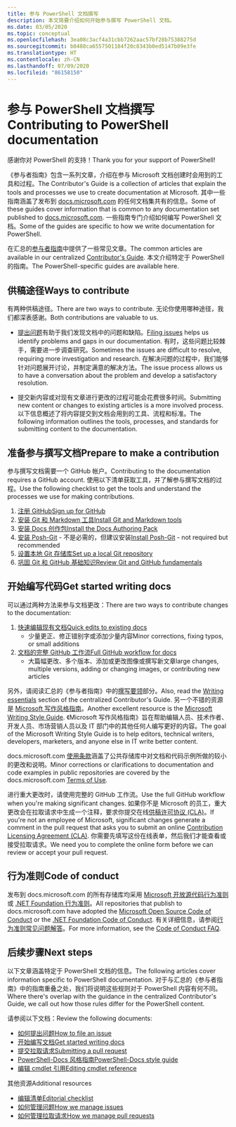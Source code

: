 ```yaml
---
title: 参与 PowerShell 文档撰写
description: 本文简要介绍如何开始参与撰写 PowerShell 文档。
ms.date: 03/05/2020
ms.topic: conceptual
ms.openlocfilehash: 3ea08c3acf4a31cbb7262aac57bf28b75388275d
ms.sourcegitcommit: b0488ca6557501184f20c8343b0ed5147b09e3fe
ms.translationtype: HT
ms.contentlocale: zh-CN
ms.lasthandoff: 07/09/2020
ms.locfileid: "86158150"
---
```

# <a name="contributing-to-powershell-documentation"></a><span data-ttu-id="0a64f-103">参与 PowerShell 文档撰写</span><span class="sxs-lookup"><span data-stu-id="0a64f-103">Contributing to PowerShell documentation</span></span>

<span data-ttu-id="0a64f-104">感谢你对 PowerShell 的支持！</span><span class="sxs-lookup"><span data-stu-id="0a64f-104">Thank you for your support of PowerShell!</span></span>

<span data-ttu-id="0a64f-105">《参与者指南》包含一系列文章，介绍在参与 Microsoft 文档创建时会用到的工具和过程。</span><span class="sxs-lookup"><span data-stu-id="0a64f-105">The Contributor's Guide is a collection of articles that explain the tools and processes we use to create documentation at Microsoft.</span></span> <span data-ttu-id="0a64f-106">其中一些指南涵盖了发布到 [docs.microsoft.com][docs] 的任何文档集共有的信息。</span><span class="sxs-lookup"><span data-stu-id="0a64f-106">Some of these guides cover information that is common to any documentation set published to [docs.microsoft.com][docs].</span></span> <span data-ttu-id="0a64f-107">一些指南专门介绍如何编写 PowerShell 文档。</span><span class="sxs-lookup"><span data-stu-id="0a64f-107">Some of the guides are specific to how we write documentation for PowerShell.</span></span>

<span data-ttu-id="0a64f-108">在汇总的[参与者指南][contribute]中提供了一些常见文章。</span><span class="sxs-lookup"><span data-stu-id="0a64f-108">The common articles are available in our centralized [Contributor's Guide][contribute].</span></span> <span data-ttu-id="0a64f-109">本文介绍特定于 PowerShell 的指南。</span><span class="sxs-lookup"><span data-stu-id="0a64f-109">The PowerShell-specific guides are available here.</span></span>

## <a name="ways-to-contribute"></a><span data-ttu-id="0a64f-110">供稿途径</span><span class="sxs-lookup"><span data-stu-id="0a64f-110">Ways to contribute</span></span>

<span data-ttu-id="0a64f-111">有两种供稿途径。</span><span class="sxs-lookup"><span data-stu-id="0a64f-111">There are two ways to contribute.</span></span> <span data-ttu-id="0a64f-112">无论你使用哪种途径，我们都深表感谢。</span><span class="sxs-lookup"><span data-stu-id="0a64f-112">Both contributions are valuable to us.</span></span>

- <span data-ttu-id="0a64f-113">[提出问题][file-an-issue]有助于我们发现文档中的问题和缺陷。</span><span class="sxs-lookup"><span data-stu-id="0a64f-113">[Filing issues][file-an-issue] helps us identify problems and gaps in our documentation.</span></span> <span data-ttu-id="0a64f-114">有时，这些问题比较棘手，需要进一步调查研究。</span><span class="sxs-lookup"><span data-stu-id="0a64f-114">Sometimes the issues are difficult to resolve, requiring more investigation and research.</span></span> <span data-ttu-id="0a64f-115">在解决问题的过程中，我们能够针对问题展开讨论，并制定满意的解决方法。</span><span class="sxs-lookup"><span data-stu-id="0a64f-115">The issue process allows us to have a conversation about the problem and develop a satisfactory resolution.</span></span>

- <span data-ttu-id="0a64f-116">提交新内容或对现有文章进行更改的过程可能会花费很多时间。</span><span class="sxs-lookup"><span data-stu-id="0a64f-116">Submitting new content or changes to existing articles is a more involved process.</span></span> <span data-ttu-id="0a64f-117">以下信息概述了将内容提交到文档会用到的工具、流程和标准。</span><span class="sxs-lookup"><span data-stu-id="0a64f-117">The following information outlines the tools, processes, and standards for submitting content to the documentation.</span></span>

## <a name="prepare-to-make-a-contribution"></a><span data-ttu-id="0a64f-118">准备参与撰写文档</span><span class="sxs-lookup"><span data-stu-id="0a64f-118">Prepare to make a contribution</span></span>

<span data-ttu-id="0a64f-119">参与撰写文档需要一个 GitHub 帐户。</span><span class="sxs-lookup"><span data-stu-id="0a64f-119">Contributing to the documentation requires a GitHub account.</span></span> <span data-ttu-id="0a64f-120">使用以下清单获取工具，并了解参与撰写文档的过程。</span><span class="sxs-lookup"><span data-stu-id="0a64f-120">Use the following checklist to get the tools and understand the processes we use for making contributions.</span></span>

1. [<span data-ttu-id="0a64f-121">注册 GitHub</span><span class="sxs-lookup"><span data-stu-id="0a64f-121">Sign up for GitHub</span></span>](/contribute/get-started-setup-github)
1. [<span data-ttu-id="0a64f-122">安装 Git 和 Markdown 工具</span><span class="sxs-lookup"><span data-stu-id="0a64f-122">Install Git and Markdown tools</span></span>](/contribute/get-started-setup-tools)
1. [<span data-ttu-id="0a64f-123">安装 Docs 创作包</span><span class="sxs-lookup"><span data-stu-id="0a64f-123">Install the Docs Authoring Pack</span></span>](/contribute/how-to-write-docs-auth-pack)
1. <span data-ttu-id="0a64f-124">[安装 Posh-Git][posh-git] - 不是必需的，但建议安装</span><span class="sxs-lookup"><span data-stu-id="0a64f-124">[Install Posh-Git][posh-git] - not required but recommended</span></span>
1. [<span data-ttu-id="0a64f-125">设置本地 Git 存储库</span><span class="sxs-lookup"><span data-stu-id="0a64f-125">Set up a local Git repository</span></span>](/contribute/get-started-setup-local)
1. [<span data-ttu-id="0a64f-126">巩固 Git 和 GitHub 基础知识</span><span class="sxs-lookup"><span data-stu-id="0a64f-126">Review Git and GitHub fundamentals</span></span>](/contribute/git-github-fundamentals)

## <a name="get-started-writing-docs"></a><span data-ttu-id="0a64f-127">开始编写代码</span><span class="sxs-lookup"><span data-stu-id="0a64f-127">Get started writing docs</span></span>

<span data-ttu-id="0a64f-128">可以通过两种方法来参与文档更改：</span><span class="sxs-lookup"><span data-stu-id="0a64f-128">There are two ways to contribute changes to the documentation:</span></span>

1. [<span data-ttu-id="0a64f-129">快速编辑现有文档</span><span class="sxs-lookup"><span data-stu-id="0a64f-129">Quick edits to existing docs</span></span>](/contribute/#quick-edits-to-existing-documents)
   - <span data-ttu-id="0a64f-130">少量更正、修正错别字或添加少量内容</span><span class="sxs-lookup"><span data-stu-id="0a64f-130">Minor corrections, fixing typos, or small additions</span></span>
1. [<span data-ttu-id="0a64f-131">文档的完整 GitHub 工作流</span><span class="sxs-lookup"><span data-stu-id="0a64f-131">Full GitHub workflow for docs</span></span>](/contribute/how-to-write-workflows-major)
   - <span data-ttu-id="0a64f-132">大篇幅更改、多个版本、添加或更改图像或撰写新文章</span><span class="sxs-lookup"><span data-stu-id="0a64f-132">large changes, multiple versions, adding or changing images, or contributing new articles</span></span>

<span data-ttu-id="0a64f-133">另外，请阅读汇总的《参与者指南》中的[撰写要领](/contribute/style-quick-start)部分。</span><span class="sxs-lookup"><span data-stu-id="0a64f-133">Also, read the [Writing essentials](/contribute/style-quick-start) section of the centralized Contributor's Guide.</span></span> <span data-ttu-id="0a64f-134">另一个不错的资源是 [Microsoft 写作风格指南][style-guide]。</span><span class="sxs-lookup"><span data-stu-id="0a64f-134">Another excellent resource is the [Microsoft Writing Style Guide][style-guide].</span></span> <span data-ttu-id="0a64f-135">《Microsoft 写作风格指南》旨在帮助编辑人员、技术作者、开发人员、市场营销人员以及 IT 部门中的其他任何人编写更好的内容。</span><span class="sxs-lookup"><span data-stu-id="0a64f-135">The goal of the Microsoft Writing Style Guide is to help editors, technical writers, developers, marketers, and anyone else in IT write better content.</span></span>

<span data-ttu-id="0a64f-136">docs.microsoft.com [使用条款][terms-of-use]涵盖了公共存储库中对文档和代码示例所做的较小的更改和说明。</span><span class="sxs-lookup"><span data-stu-id="0a64f-136">Minor corrections or clarifications to documentation and code examples in public repositories are covered by the docs.microsoft.com [Terms of Use][terms-of-use].</span></span>

<span data-ttu-id="0a64f-137">进行重大更改时，请使用完整的 GitHub 工作流。</span><span class="sxs-lookup"><span data-stu-id="0a64f-137">Use the full GitHub workflow when you're making significant changes.</span></span> <span data-ttu-id="0a64f-138">如果你不是 Microsoft 的员工，重大更改会在拉取请求中生成一个注释，要求你提交在线[供稿许可协议 (CLA)][cla]。</span><span class="sxs-lookup"><span data-stu-id="0a64f-138">If you're not an employee of Microsoft, significant changes generate a comment in the pull request that asks you to submit an online [Contribution Licensing Agreement (CLA)][cla].</span></span> <span data-ttu-id="0a64f-139">你需要先填写这份在线表单，然后我们才能查看或接受拉取请求。</span><span class="sxs-lookup"><span data-stu-id="0a64f-139">We need you to complete the online form before we can review or accept your pull request.</span></span>

## <a name="code-of-conduct"></a><span data-ttu-id="0a64f-140">行为准则</span><span class="sxs-lookup"><span data-stu-id="0a64f-140">Code of conduct</span></span>

<span data-ttu-id="0a64f-141">发布到 docs.microsoft.com 的所有存储库均采用 [Microsoft 开放源代码行为准则](https://opensource.microsoft.com/codeofconduct/)或 [.NET Foundation 行为准则](https://dotnetfoundation.org/code-of-conduct)。</span><span class="sxs-lookup"><span data-stu-id="0a64f-141">All repositories that publish to docs.microsoft.com have adopted the [Microsoft Open Source Code of Conduct](https://opensource.microsoft.com/codeofconduct/) or the [.NET Foundation Code of Conduct](https://dotnetfoundation.org/code-of-conduct).</span></span> <span data-ttu-id="0a64f-142">有关详细信息，请参阅[行为准则常见问题解答](https://opensource.microsoft.com/codeofconduct/faq/)。</span><span class="sxs-lookup"><span data-stu-id="0a64f-142">For more information, see the [Code of Conduct FAQ](https://opensource.microsoft.com/codeofconduct/faq/).</span></span>

## <a name="next-steps"></a><span data-ttu-id="0a64f-143">后续步骤</span><span class="sxs-lookup"><span data-stu-id="0a64f-143">Next steps</span></span>

<span data-ttu-id="0a64f-144">以下文章涵盖特定于 PowerShell 文档的信息。</span><span class="sxs-lookup"><span data-stu-id="0a64f-144">The following articles cover information specific to PowerShell documentation.</span></span> <span data-ttu-id="0a64f-145">对于与汇总的《参与者指南》中的指南重叠之处，我们将说明这些规则对于 PowerShell 内容有何不同。</span><span class="sxs-lookup"><span data-stu-id="0a64f-145">Where there's overlap with the guidance in the centralized Contributor's Guide, we call out how those rules differ for the PowerShell content.</span></span>

<span data-ttu-id="0a64f-146">请参阅以下文档：</span><span class="sxs-lookup"><span data-stu-id="0a64f-146">Review the following documents:</span></span>

- [<span data-ttu-id="0a64f-147">如何提出问题</span><span class="sxs-lookup"><span data-stu-id="0a64f-147">How to file an issue</span></span>](file-an-issue.md)
- [<span data-ttu-id="0a64f-148">开始编写文档</span><span class="sxs-lookup"><span data-stu-id="0a64f-148">Get started writing docs</span></span>](get-started-writing.md)
- [<span data-ttu-id="0a64f-149">提交拉取请求</span><span class="sxs-lookup"><span data-stu-id="0a64f-149">Submitting a pull request</span></span>](pull-requests.md)
- [<span data-ttu-id="0a64f-150">PowerShell-Docs 风格指南</span><span class="sxs-lookup"><span data-stu-id="0a64f-150">PowerShell-Docs style guide</span></span>](powershell-style-guide.md)
- [<span data-ttu-id="0a64f-151">编辑 cmdlet 引用</span><span class="sxs-lookup"><span data-stu-id="0a64f-151">Editing cmdlet reference</span></span>](editing-cmdlet-ref.md)

<span data-ttu-id="0a64f-152">其他资源</span><span class="sxs-lookup"><span data-stu-id="0a64f-152">Additional resources</span></span>

- [<span data-ttu-id="0a64f-153">编辑清单</span><span class="sxs-lookup"><span data-stu-id="0a64f-153">Editorial checklist</span></span>](editorial-checklist.md)
- [<span data-ttu-id="0a64f-154">如何管理问题</span><span class="sxs-lookup"><span data-stu-id="0a64f-154">How we manage issues</span></span>](managing-issues.md)
- [<span data-ttu-id="0a64f-155">如何管理拉取请求</span><span class="sxs-lookup"><span data-stu-id="0a64f-155">How we manage pull requests</span></span>](managing-pull-requests.md)

<!--link refs-->
[cla]: https://cla.microsoft.com/
[contribute]: /contribute/
[docs]: https://docs.microsoft.com/
[file-an-issue]: file-an-issue.md
[posh-git]: https://www.powershellgallery.com/packages/posh-git
[psdocs]: /powershell
[style-guide]: /style-guide/welcome/
[terms-of-use]: /legal/termsofuse
